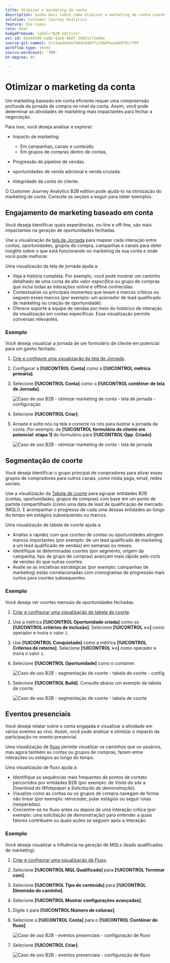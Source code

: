 ```yaml
---
title: Otimizar o marketing da conta
description: Saiba mais sobre como otimizar o marketing de conta usando o Customer Journey Analytics B2B edition.
solution: Customer Journey Analytics
feature: Use Cases
role: User
badgePremium: label="B2B edition"
exl-id: d5e44546-ea82-42eb-98df-19d51c71e9be
source-git-commit: 3c13ae26a9ef48454467fc21b8faaa9e078c7f9f
workflow-type: tm+mt
source-wordcount: '709'
ht-degree: 0%

---
```


# Otimizar o marketing da conta

Um marketing baseado em conta eficiente requer uma compreensão profunda da jornada de compra no nível da conta. Assim, você pode determinar as atividades de marketing mais impactantes para fechar a negociação.

Para isso, você deseja analisar e explorar:

* Impacto de marketing:

   * Em campanhas, canais e conteúdo.
   * Em grupos de compras dentro de contas,

* Progressão do pipeline de vendas.
* oportunidades de venda adicional e venda cruzada.
* Integridade da conta do cliente.


O Customer Journey Analytics B2B edition pode ajudá-lo na otimização do marketing de conta. Consulte as seções a seguir para obter exemplos.


## Engajamento de marketing baseado em conta

Você deseja identificar quais experiências, on-line e off-line, são mais impactantes na geração de oportunidades fechadas.

Use a visualização da [tela de Jornada](/help/analysis-workspace/visualizations/journey-canvas/journey-canvas.md) para mapear cada interação entre contas, oportunidades, grupos de compra, campanhas e canais para obter insights sobre o que está funcionando no marketing da sua conta e onde você pode melhorar.

Uma visualização da tela de jornada ajuda a:

* Veja a história completa. Por exemplo, você pode mostrar um caminho detalhado de uma conta de alto valor *específica* ou grupo de compras que inclui todas as interações online e offline conhecidas.
* Contextualize os principais momentos que levam a marcos críticos ou seguem esses marcos (por exemplo: um acionador de lead qualificado de marketing ou criação de oportunidade).
* Oferece suporte à equipe de vendas por meio do histórico de interação da visualização em contas específicas. Essa visualização permite conversas relevantes.

### Exemplo

Você deseja visualizar a jornada de um formulário de cliente em potencial para um ganho fechado.

1. [Crie e configure uma visualização da tela de Jornada](/help/analysis-workspace/visualizations/journey-canvas/configure-journey-canvas.md).
1. Configurar a **[!UICONTROL Conta]** como a **[!UICONTROL métrica primária]**.
1. Selecione **[!UICONTROL Conta]** como o **[!UICONTROL contêiner de tela de Jornada]**.

   ![Caso de uso B2B - otimizar marketing de conta - tela de jornada - configuração](assets/b2b-uc-optimize-marketing-journey-canvas-config.png)

1. Selecione **[!UICONTROL Criar]**.
1. Arraste e solte nós na tela e conecte os nós para ilustrar a jornada da conta. Por exemplo: de **[!UICONTROL formulário de cliente em potencial: etapa 1]** do formulário para **[!UICONTROL Opp. Criado]**.

   ![Caso de uso B2B - otimizar marketing de conta - tela de jornada](assets/b2b-uc-optimize-marketing-journey-canvas.png)


## Segmentação de coorte

Você deseja identificar o grupo principal de compradores para ativar esses grupos de compradores para outros canais, como mídia paga, email, redes sociais.

Use a visualização da [Tabela de coorte](/help/analysis-workspace/visualizations/cohort-table/cohort-analysis.md) para agrupar entidades B2B (contas, oportunidades, grupos de compras) com base em um ponto de partida compartilhado (como uma data de lead de qualificação de mercado (MQL)). E acompanhar o progresso de cada uma dessas entidades ao longo do tempo em estágios subsequentes ou marcos.

Uma visualização de tabela de coorte ajuda a:

* Analise a rapidez com que coortes de contas ou oportunidades atingem marcos importantes (por exemplo: de um lead qualificado de marketing a um lead qualificado de vendas) em semanas ou meses.
* Identifique se determinadas coortes (por segmento, origem da campanha, tipo de grupo de compras) avançam mais rápido pelo ciclo de vendas do que outras coortes.
* Avalie se as iniciativas estratégicas (por exemplo: campanhas de marketing) estão correlacionadas com cronogramas de progressão mais curtos para coortes subsequentes.

### Exemplo

Você deseja ver coortes mensais de oportunidades fechadas.

1. [Criar e configurar uma visualização de tabela de coorte](/help/analysis-workspace/visualizations/cohort-table/t-cohort.md).
1. Use a métrica **[!UICONTROL Oportunidade criada]** como os **[!UICONTROL critérios de inclusão]**. Selecione **[!UICONTROL >=]** como operador e insira o valor `1`.
1. Use **[!UICONTROL Conquistado]** como a métrica **[!UICONTROL Critérios de retorno]**. Selecione **[!UICONTROL >=]** como operador e insira o valor `1`.
1. Selecione **[!UICONTROL Oportunidade]** como o container.

   ![Caso de uso B2B - segmentação de coorte - tabela de coorte - config](assets/b2b-uc-optimize-marketing-cohort-table-config.png)

1. Selecione **[!UICONTROL Build]**. Consulte abaixo um exemplo de tabela de coorte.

   ![Caso de uso B2B - segmentação de coorte - tabela de coorte](assets/b2b-uc-optimize-marketing-cohort-table.png)


## Eventos presenciais

Você deseja relatar sobre a conta engajada e visualizar a atividade em vários eventos ao vivo. Assim, você pode analisar e otimizar o impacto da participação no evento presencial.

Uma visualização de [fluxo](/help/analysis-workspace/visualizations/c-flow/flow.md) permite visualizar os caminhos que os usuários, mas agora também as contas ou grupos de compras, fazem entre interações ou estágios ao longo do tempo.

Uma visualização de fluxo ajuda a:

* Identifique as sequências mais frequentes de pontos de contato percorridos por entidades B2B (por exemplo: de *Visita do site* a *Download do Whitepaper* a *Solicitação de demonstração*).
* Visualize como as contas ou os grupos de compra navegam de forma não linear (por exemplo: retroceder, pular estágios ou seguir rotas inesperadas).
* Concentre-se no fluxo antes ou depois de uma interação crítica (por exemplo: uma solicitação de demonstração) para entender a quais fatores contribuem ou quais ações se seguem após a interação.

### Exemplo

Você deseja visualizar a influência na geração de MQLs (leads qualificados de marketing).

1. [Criar e configurar uma visualização de Fluxo](/help/analysis-workspace/visualizations/c-flow/create-flow.md).
1. Selecione **[!UICONTROL MQL Qualificado]** para **[!UICONTROL Terminar com]**.
1. Selecione **[!UICONTROL Tipo de conteúdo]** para **[!UICONTROL Dimensão do caminho]**.
1. Selecione **[!UICONTROL Mostrar configurações avançadas]**.
1. Digite `5` para **[!UICONTROL Número de colunas]**.
1. Selecione a **[!UICONTROL Conta]** para o **[!UICONTROL Contêiner de fluxo]**.

   ![Caso de uso B2B - eventos presenciais - configuração de fluxo](assets/b2b-uc-optimize-marketing-flow-config.png)

1. Selecione **[!UICONTROL Criar]**.

   ![Caso de uso B2B - eventos presenciais - configuração de fluxo](assets/b2b-uc-optimize-marketing-flow.png)
